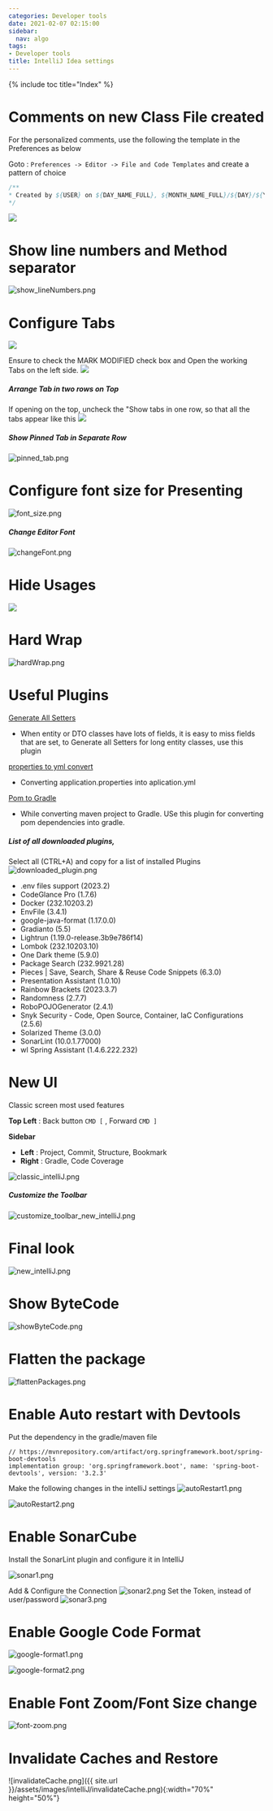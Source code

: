 ```yaml
---
categories: Developer tools
date: 2021-02-07 02:15:00
sidebar:
  nav: algo
tags:
- Developer tools
title: IntelliJ Idea settings
---
```


{% include toc title="Index" %}

# Comments on new Class File created

For the personalized comments, use the following the template in the Preferences
as below

Goto : `Preferences -> Editor -> File and Code Templates` and create a pattern
of choice

```java
/**
* Created by ${USER} on ${DAY_NAME_FULL}, ${MONTH_NAME_FULL}/${DAY}/${YEAR} at ${TIME}
*/
```

![](/assets/images/intelliJ/intelliJ.png)

# Show line numbers and Method separator

![show_lineNumbers.png](..%2F..%2Fassets%2Fimages%2FintelliJ%2Fshow_lineNumbers.png)

# Configure Tabs

![](/assets/images/intelliJ/2lineTabs.png)

Ensure to check the MARK MODIFIED check box and Open the working Tabs on the
left side.
![](/assets/images/intelliJ/tabsLeft.png)

##### Arrange Tab in two rows on Top

If opening on the top, uncheck the "Show tabs in one row, so that all the tabs
appear like this
![](/assets/images/intelliJ/oneRowTab.png)

##### Show Pinned Tab in Separate Row

![pinned_tab.png](..%2F..%2Fassets%2Fimages%2FintelliJ%2Fpinned_tab.png)

# Configure font size for Presenting

![font_size.png](..%2F..%2Fassets%2Fimages%2FintelliJ%2Ffont_size.png)

##### Change Editor Font

![changeFont.png](..%2F..%2Fassets%2Fimages%2FintelliJ%2FchangeFont.png)

# Hide Usages

![](/assets/images/intelliJ/hideUsages.png)

# Hard Wrap

![hardWrap.png](..%2F..%2Fassets%2Fimages%2FintelliJ%2FhardWrap.png)

# Useful Plugins

[Generate All Setters](https://plugins.jetbrains.com/plugin/9360-generateallsetter)

* When entity or DTO classes have lots of fields, it is easy to miss fields that
  are set,
  to Generate all Setters for long entity classes, use this plugin

[properties to yml convert](https://plugins.jetbrains.com/plugin/8000-properties-to-yaml-converter)

* Converting application.properties into aplication.yml

[Pom to Gradle](https://plugins.jetbrains.com/plugin/7937-gradle-dependencies-formatter)

* While converting maven project to Gradle. USe this plugin for converting pom
  dependencies into gradle.

##### List of all downloaded plugins,

Select all (CTRL+A) and copy for a list of installed Plugins
![downloaded_plugin.png](..%2F..%2Fassets%2Fimages%2FintelliJ%2Fdownloaded_plugin.png)

- .env files support (2023.2)
- CodeGlance Pro (1.7.6)
- Docker (232.10203.2)
- EnvFile (3.4.1)
- google-java-format (1.17.0.0)
- Gradianto (5.5)
- Lightrun (1.19.0-release.3b9e786f14)
- Lombok (232.10203.10)
- One Dark theme (5.9.0)
- Package Search (232.9921.28)
- Pieces | Save, Search, Share & Reuse Code Snippets (6.3.0)
- Presentation Assistant (1.0.10)
- Rainbow Brackets (2023.3.7)
- Randomness (2.7.7)
- RoboPOJOGenerator (2.4.1)
- Snyk Security - Code, Open Source, Container, IaC Configurations (2.5.6)
- Solarized Theme (3.0.0)
- SonarLint (10.0.1.77000)
- wl Spring Assistant (1.4.6.222.232)

# New UI

Classic screen most used features

**Top Left** : Back button `CMD [` , Forward `CMD ]`

**Sidebar**

* **Left** : Project, Commit, Structure, Bookmark
* **Right** : Gradle, Code Coverage

![classic_intelliJ.png](..%2F..%2Fassets%2Fimages%2FintelliJ%2Fclassic_intelliJ.png)

##### Customize the Toolbar

![customize_toolbar_new_intelliJ.png](..%2F..%2Fassets%2Fimages%2FintelliJ%2Fcustomize_toolbar_new_intelliJ.png)

# Final look

![new_intelliJ.png](..%2F..%2Fassets%2Fimages%2FintelliJ%2Fnew_intelliJ.png)

# Show ByteCode

![showByteCode.png](..%2F..%2Fassets%2Fimages%2FintelliJ%2FshowByteCode.png)

# Flatten the package

![flattenPackages.png](..%2F..%2Fassets%2Fimages%2FintelliJ%2FflattenPackages.png)

# Enable Auto restart with Devtools

Put the dependency in the gradle/maven file

```shell
// https://mvnrepository.com/artifact/org.springframework.boot/spring-boot-devtools
implementation group: 'org.springframework.boot', name: 'spring-boot-devtools', version: '3.2.3'
```

Make the following changes in the intelliJ settings
![autoRestart1.png](..%2F..%2Fassets%2Fimages%2FintelliJ%2FautoRestart1.png)

![autoRestart2.png](..%2F..%2Fassets%2Fimages%2FintelliJ%2FautoRestart2.png)

# Enable SonarCube

Install the SonarLint plugin and configure it in IntelliJ

![sonar1.png](..%2F..%2Fassets%2Fimages%2FintelliJ%2Fsonar1.png)

Add & Configure the Connection
![sonar2.png](..%2F..%2Fassets%2Fimages%2FintelliJ%2Fsonar2.png)
Set the Token, instead of user/password
![sonar3.png](..%2F..%2Fassets%2Fimages%2FintelliJ%2Fsonar3.png)

# Enable Google Code Format

![google-format1.png](..%2F..%2Fassets%2Fimages%2FintelliJ%2Fgoogle-format1.png)

![google-format2.png](..%2F..%2Fassets%2Fimages%2FintelliJ%2Fgoogle-format2.png)

# Enable Font Zoom/Font Size change

![font-zoom.png](..%2F..%2Fassets%2Fimages%2FintelliJ%2Ffont-zoom.png)


# Invalidate Caches and Restore

![invalidateCache.png]({{ site.url }}/assets/images/intelliJ/invalidateCache.png){:width="70%" height="50%"}